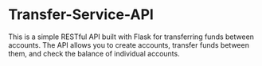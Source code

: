 # Transfer-Service-API
This is a simple RESTful API built with Flask for transferring funds between accounts. The API allows you to create accounts, transfer funds between them, and check the balance of individual accounts.
